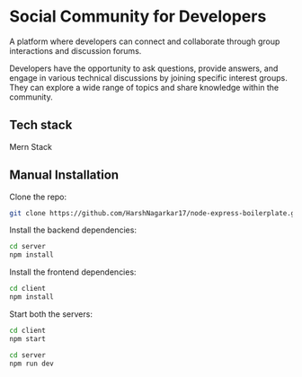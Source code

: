 # Social Community for Developers

A platform where developers can connect and collaborate through group interactions and discussion forums.

Developers have the opportunity to ask questions, provide answers, and engage in various technical discussions by joining specific interest groups. They can explore a wide range of topics and share knowledge within the community.

## Tech stack

Mern Stack

## Manual Installation

Clone the repo:

```bash
git clone https://github.com/HarshNagarkar17/node-express-boilerplate.git
```

Install the backend dependencies:

```bash
cd server
npm install
```

Install the frontend dependencies:

```bash
cd client
npm install
```

Start both the servers:

```bash
cd client
npm start
```

```bash
cd server
npm run dev
```
